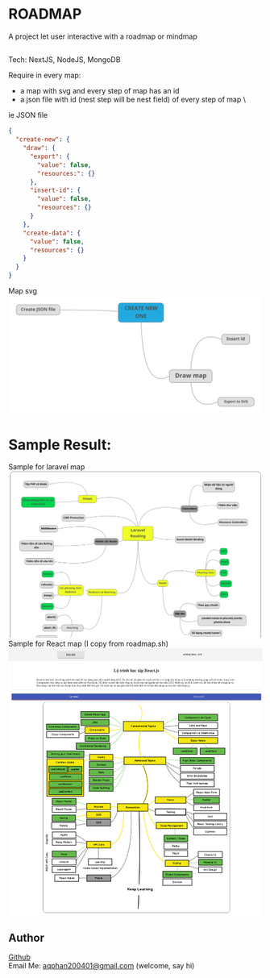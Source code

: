 # ROADMAP

A project let user interactive with a roadmap or mindmap

##
Tech: NextJS, NodeJS, MongoDB

Require in every map:
- a map with svg and every step of map has an id
- a json file with id (nest step will be nest field) of every step of map \

ie
JSON file
```json
{
  "create-new": {
    "draw": {
      "export": {
        "value": false,
        "resources:": {}
      },
      "insert-id": {
        "value": false,
        "resources": {}
      }
    },
    "create-data": {
      "value": false,
      "resources": {}
    }
  }
}
```
Map svg
![Image](/public/maps/newmap_us.svg)




# Sample Result:

Sample for laravel map
![Sample for laravel map](screenshots/laravel.png) \
Sample for React map (I copy from roadmap.sh) \
![Sample for React map (I copy from roadmap.sh)](screenshots/react.png)

## Author
[Github](https://github.com/anhquandlqb2001) \
Email Me: aqphan200401@gmail.com (welcome, say hi)